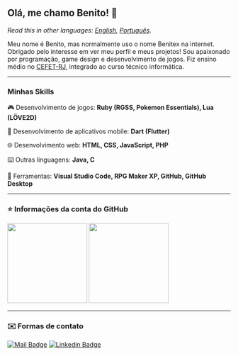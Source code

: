 ## Olá, me chamo Benito! 👋

*Read this in other languages: [English](README.eng.md), [Português](README.md).*

Meu nome é Benito, mas normalmente uso o nome Benitex na internet. Obrigado pelo interesse em ver meu perfil e meus projetos! Sou apaixonado por programação, game design e desenvolvimento de jogos. Fiz ensino médio no [CEFET-RJ](http://www.cefet-rj.br/), integrado ao curso técnico informática.

---

### Minhas Skills

🎮 Desenvolvimento de jogos: **Ruby (RGSS, Pokemon Essentials), Lua (LÖVE2D)**

📱 Desenvolvimento de aplicativos mobile: **Dart (Flutter)**

🌐 Desenvolvimento web: **HTML, CSS, JavaScript, PHP**

⌨️ Outras linguagens: **Java, C**

🔧 Ferramentas: **Visual Studio Code, RPG Maker XP, GitHub, GitHub Desktop**

---

### ⭐ Informações da conta do GitHub

<img height="180em" src="https://github-readme-stats.vercel.app/api?username=Benitex&show_icons=true&layout=compactt"/> <img height="180em" src="https://github-readme-stats.vercel.app/api/top-langs/?username=Benitex&langs_count=6&layout=compact&exclude_repo=Pokemon-Burning-Scales"/>

---

### ✉️ Formas de contato

[![Mail Badge](https://img.shields.io/badge/Gmail-D14836?style=for-the-badge&logo=gmail&logoColor=white)](mailto:benitoapepe@yahoo.com.br) [![Linkedin Badge](https://img.shields.io/badge/LinkedIn-0077B5?style=for-the-badge&logo=linkedin&logoColor=white)](https://www.linkedin.com/in/benito-andr%C3%A9-pepe-08960519a/)

